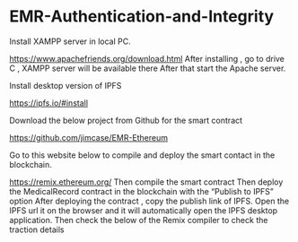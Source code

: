 ﻿# EMR-Authentication-and-Integrity
Install XAMPP server in local PC. 

https://www.apachefriends.org/download.html
After installing  , go to drive C , XAMPP server will be available there
After that start the Apache server. 

Install desktop version of IPFS

https://ipfs.io/#install

Download the below project from Github for the smart contract 

https://github.com/jimcase/EMR-Ethereum

Go to this website below to compile and deploy the smart contact in the blockchain.

https://remix.ethereum.org/
Then compile the smart contract
Then deploy the MedicalRecord contract in the blockchain with the “Publish to IPFS” option 
After deploying the contract , copy the publish link of IPFS. Open the IPFS url it on the browser and it will automatically open the IPFS desktop application. 
Then check the below of the Remix compiler to check the traction details
